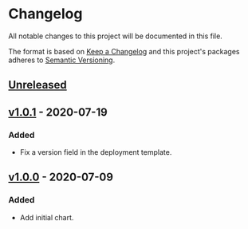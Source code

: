 # Changelog

All notable changes to this project will be documented in this file.

The format is based on [Keep a Changelog](http://keepachangelog.com/en/1.0.0/)
and this project's packages adheres to [Semantic Versioning](http://semver.org/spec/v2.0.0.html).

## [Unreleased]

## [v1.0.1] - 2020-07-19

### Added 

- Fix a version field in the deployment template. 

## [v1.0.0] - 2020-07-09

### Added 

- Add initial chart. 

[Unreleased]: https://github.com/giantswarm/istio-operator/compare/v1.0.1...master
[v1.0.1]: https://github.com/giantswarm/istio-operator/releases/tag/v1.0.1
[v1.0.0]: https://github.com/giantswarm/istio-operator/releases/tag/v1.0.0

